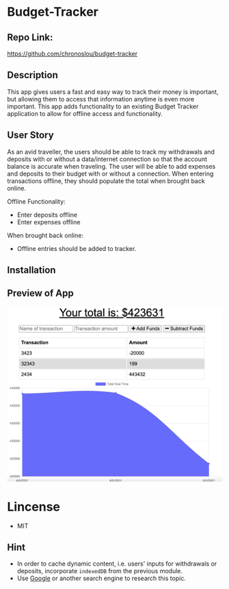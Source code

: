 # Budget-Tracker

## Repo Link:

https://github.com/chronoslou/budget-tracker

## Description

This app gives users a fast and easy way to track their money is important, but allowing them to access that information anytime is even more important. This app adds functionality to an existing Budget Tracker application to allow for offline access and functionality.

## User Story

As an avid traveller, the users should be able to track my withdrawals and deposits with or without a data/internet connection so that the account balance is accurate when traveling. The user will be able to add expenses and deposits to their budget with or without a connection. When entering transactions offline, they should populate the total when brought back online.

Offline Functionality:

- Enter deposits offline
- Enter expenses offline

When brought back online:

- Offline entries should be added to tracker.

## Installation

## Preview of App

![Screenshot](screenshot.png)

# Lincense

- MIT

## Hint

- In order to cache dynamic content, i.e. users' inputs for withdrawals or deposits, incorporate `indexedDB` from the previous module.
- Use [Google](https://www.google.com) or another search engine to research this topic.

